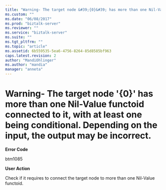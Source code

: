 ```yaml
---
title: "Warning- The target node &#39;{0}&#39; has more than one Nil-Value functoid connected to it, with at least one being conditional. Depending on the input, the output may be incorrect. | Microsoft Docs"
ms.custom: ""
ms.date: "06/08/2017"
ms.prod: "biztalk-server"
ms.reviewer: ""
ms.service: "biztalk-server"
ms.suite: ""
ms.tgt_pltfrm: ""
ms.topic: "article"
ms.assetid: 6b559535-5ea6-4756-8264-85d8585bf963
caps.latest.revision: 2
author: "MandiOhlinger"
ms.author: "mandia"
manager: "anneta"
---
```

# Warning- The target node &#39;{0}&#39; has more than one Nil-Value functoid connected to it, with at least one being conditional. Depending on the input, the output may be incorrect.
**Error Code**  
  
 btm1085  
  
 **User Action**  
  
 Check if it requires to connect the target node to more than one Nil-Value functoid.